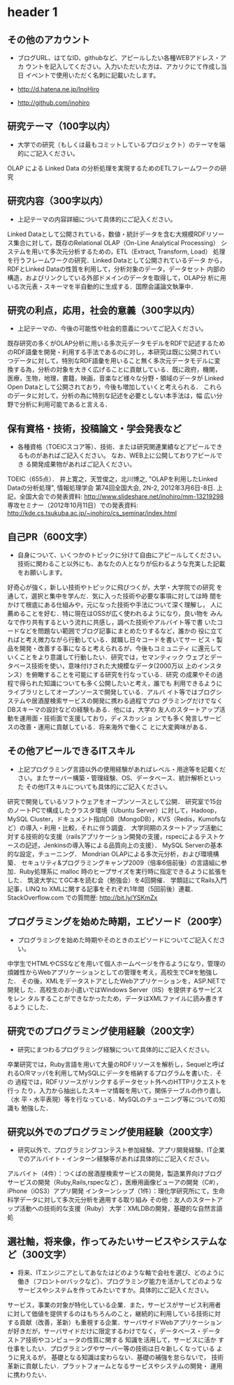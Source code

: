 header 1
===

## その他のアカウント

 - ブログURL、はてなID、githubなど、アピールしたい各種WEBアドレス・アカ
   ウントを記入してください。入力いただいた方は、アカリクにて作成し当日
   イベントで使用いただく名刺に記載いたします。
   
 - http://d.hatena.ne.jp/InoHiro
 - http://github.com/inohiro

## 研究テーマ（100字以内）

 - 大学での研究（もしくは最もコミットしているプロジェクト）のテーマを端的にご記入ください。
 
 OLAP による Linked Data の分析処理を実現するためのETLフレームワークの研究
 
## 研究内容（300字以内）

 - 上記テーマの内容詳細について具体的にご記入ください。
 
 Linked Dataとして公開されている，数値・統計データを含む大規模RDFリソー
 ス集合に対して，既存のRelational OLAP（On-Line Analytical Processing）
 システムを用いて多次元分析するための，ETL（Extract, Transform, Load）
 処理を行うフレームワークの研究．Linked Dataとして公開されているデータ
 から，RDFとLinked Dataの性質を利用して，分析対象のデータ，データセット
 内部の構造，およびリンクしている外部ドメインのデータを取得して，OLAP分
 析に用いる次元表・スキーマを半自動的に生成する．国際会議論文執筆中．
 
## 研究の利点，応用，社会的意義（300字以内）

 - 上記テーマの、今後の可能性や社会的意義についてご記入ください。
 
 既存研究の多くがOLAP分析に用いる多次元データモデルをRDFで記述するため
 のRDF語彙を開発・利用する手法であるのに対し，本研究は既に公開されてい
 つデータに対して，特別なRDF語彙を用いること無く多次元データモデルに変
 換する為，分析の対象を大きく広げることに貢献している．既に政府，機関，
 医療，生物，地理，書籍，映画，音楽など様々な分野・領域のデータが
 Linked Open Dataとして公開されており，今後も増加していくと考えられる．
 これらのデータに対して，分析の為に特別な記述を必要としない本手法は，幅
 広い分野で分析に利用可能であると言える．
 
## 保有資格・技術，投稿論文・学会発表など

 - 各種資格（TOEICスコア等）、技術、または研究関連業績などアピールでき
   るものがあればご記入ください。 なお、WEB上に公開しておりアピールでき
   る開発成果物があればご記入ください。
 
 TOEIC（655点）．
 井上寛之，天笠俊之，北川博之, "OLAPを利用したLinked Dataの分析処理", 情報処理学会 第74回全国大会, 2N-2, 2012年3月6日-8日.
 上記，全国大会での発表資料: http://www.slideshare.net/inohiro/mm-13219298
 専攻セミナー（2012年10月11日）での発表資料: http://kde.cs.tsukuba.ac.jp/~inohiro/cs_seminar/index.html

## 自己PR（600文字）

 - 自身について、いくつかのトピックに分けて自由にアピールしてください。
   技術に関わること以外にも、あなたの人となりが伝わるような充実した記載
   をお願いします。
   
  好奇心が強く，新しい技術やトピックに飛びつくが，大学・大学院での研究
  を通して，選択と集中を学んだ．気に入った技術や必要な事項に対しては時
  間をかけて根底にある仕組みや，元になった技術や手法について深く理解し，
  人に薦めることを好む．特に現在はOSSが広く使われるようになり，良い物を
  みんなで作り共有するという流れに共感し，調べた技術やアルバイト等で書
  いたコードなどを問題ない範囲でブログ記事にまとめたりするなど，誰かの
  役に立てればと考え微力ながら行動している．就職し日々コードを書いてサー
  ビス・製品を開発・改善する事になると考えられるが，今後もコミュニティ
  に還元していくことをより意識して行動したい．研究では，セマンティック
  ウェブとデータベース技術を使い，意味付けされた大規模なデータ(2000万以
  上のインスタンス）を俯瞰することを可能にする研究を行なっている．研究
  の成果やその過程で得られた知識についても多く公開したいと考え，誰でも
  利用できるようにライブラリとしてオープンソースで開発している．アルバ
  イト等ではブログシステムや居酒屋検索サービスの開発に携わる過程でプロ
  グラミングだけでなくDBスキーマの設計などの経験もある．他には，大学の
  友人のスタートアップ活動を運用面・技術面で支援しており，ディスカッショ
  ンでも多く発言しサービスの改善・運用に貢献している．将来海外で働くこ
  とに大変興味がある．

## その他アピールできるITスキル

 - 上記プログラミング言語以外の使用経験があればレベル・用途等を記載くだ
   さい。またサーバー構築・管理経験、OS、データベース、統計解析といった
   その他ITスキルについても具体的にご記入ください。
 
 研究で開発しているソフトウェアをオープンソースとして公開．
 研究室で15台のノートPCで構成したクラスタ環境（Ubuntu Server）に対して，Hadoop，MySQL Cluster，ドキュメント指向DB（MongoDB），KVS（Redis，Kumofsなど）の導入・利用・比較，それに伴う調査．
 大学同期のスタートアップ活動に対する技術的な支援（railsアプリケーション開発の支援，rspecによるテストケースの記述，Jenkinsの導入等による品質向上の支援）．
 MySQL Serverの基本的な設定，チューニング．
 Mondrian OLAPによる多次元分析，および環境構築．
 セキュリティ&プログラミングキャンプ2009（倍率6倍前後）の言語組に参加．Ruby処理系に malloc 時のヒープサイズを実行時に指定できるように拡張をした．
 筑波大学にてGC本を読む会（勉強会）を4回開催．
 学類誌にてRails入門記事，LINQ to XMLに関する記事をそれぞれ1年間（5回前後）連載．
 StackOverflow.com での質問歴: http://bit.ly/YSKmZx

## プログラミングを始めた時期，エピソード（200字）

  - プログラミングを始めた時期やそのときのエピソードについてご記入ください。
  
  中学生でHTMLやCSSなどを用いて個人ホームページを作るようになり，管理の
  煩雑性からWebアプリケーションとしての管理を考え，高校生でC#を勉強した．
  その後，XMLをデータストアとしたWebアプリケーションを，ASP.NETで開発し
  た．高校生のお小遣いではWindows Server（IIS）を提供するサービスをレン
  タルすることができなかったため，データはXMLファイルに読み書きするよう
  にした．
  
## 研究でのプログラミング使用経験（200文字）

 - 研究にまつわるプログラミング経験について具体的にご記入ください。
 
 卒業研究では，Ruby言語を用いて大量のRDFリソースを解析し，Sequelと呼ば
 れるO/Rマッパを利用してMySQLにデータを格納するプログラムを書いた．その
 過程では，RDFリソースがリンクするデータセット外へのHTTPリクエストを行っ
 たり，入力から抽出したスキーマ情報を用いて，関係テーブルの作り直し（水
 平・水平表現）等を行なっている．MySQLのチューニング等についての知識も
 勉強した．

## 研究以外でのプログラミング使用経験（200文字）

 - 研究以外で、プログラミングコンテスト参加経験、アプリ開発経験、IT企業
   でのアルバイト・インターン経験等があれば具体的にご記入ください。
 
 アルバイト（4件）：つくばの居酒屋検索サービスの開発，製造業界向けブログサービスの開発（Ruby,Rails,rspecなど），医療用画像ビューアの開発（C#），iPhone（iOS3）アプリ開発
 インターンシップ（1件）：理化学研究所にて，生命科学データに対して多次元分析を適用する取り組み
 その他：友人のスタートアップ活動への技術的な支援（Ruby）
 大学：XMLDBの開発，基礎的な自然言語処

## 選社軸，将来像，作ってみたいサービスやシステムなど（300文字）

 - 将来、ITエンジニアとしてあなたはどのような軸で会社を選び、どのように
   働き（フロントorバックなど）、プログラミング能力を活かしてどのような
   サービスやシステムを作ってみたいですか。具体的にご記入ください。
   
 サービス，事業の対象が特化している企業．また，サービスがサービス利用者
 に対して価値を提供するのはもちろんのこと，継続的に利用している技術に対
 する貢献（改善，革新）も重視する企業．サーバサイドWebアプリケーション
 が好きだが，サーバサイドだけに限定するわけでなく，データベース・データ
 ストア技術やコンピュータの性質に関する 知識を活用して，サービスに活か
 す仕事をしたい．プログラミングやサーバー等の技術は日々新しくなっている
 ように見えるが， 基礎となる知識は変わらない．基礎の補強を怠らないで，
 技術革新に貢献したい．プラットフォームとなるサービスやシステムの開発・
 運用に携わりたい．

